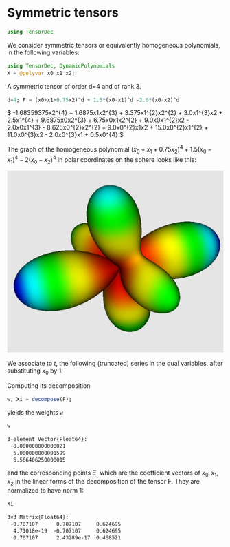 # Symmetric tensors


```julia
using TensorDec
```

We consider symmetric tensors or equivalently homogeneous polynomials, in the following variables:


```julia
using TensorDec, DynamicPolynomials
X = @polyvar x0 x1 x2;
```

A symmetric tensor of order d=4 and of rank 3.


```julia
d=4; F = (x0+x1+0.75x2)^d + 1.5*(x0-x1)^d -2.0*(x0-x2)^d
```




$ -1.68359375x2^{4} + 1.6875x1x2^{3} + 3.375x1^{2}x2^{2} + 3.0x1^{3}x2 + 2.5x1^{4} + 9.6875x0x2^{3} + 6.75x0x1x2^{2} + 9.0x0x1^{2}x2 - 2.0x0x1^{3} - 8.625x0^{2}x2^{2} + 9.0x0^{2}x1x2 + 15.0x0^{2}x1^{2} + 11.0x0^{3}x2 - 2.0x0^{3}x1 + 0.5x0^{4} $



The graph of the homogeneous polynomial $(x_0+x_1+0.75x_2)^4 + 1.5(x_0-x_1)^4 -2(x_0-x_2)^4$ in polar coordinates on the sphere looks like this:

![tensor](tensor.png)

We associate to $t$, the following (truncated) series in the dual variables, after substituting $x_0$ by 1:

Computing its decomposition


```julia
w, Xi = decompose(F);
```

yields the weights `w`


```julia
w
```




    3-element Vector{Float64}:
     -8.000000000000021
      6.000000000001599
      6.566406250000015



and the corresponding points $\Xi$, which are the coefficient vectors of $x_0, x_1, x_2$ in the linear forms of the decomposition of the tensor F. They are normalized to have norm 1:


```julia
Xi
```




    3×3 Matrix{Float64}:
     -0.707107      0.707107     0.624695
      4.71018e-19  -0.707107     0.624695
      0.707107      2.43289e-17  0.468521




```julia

```
